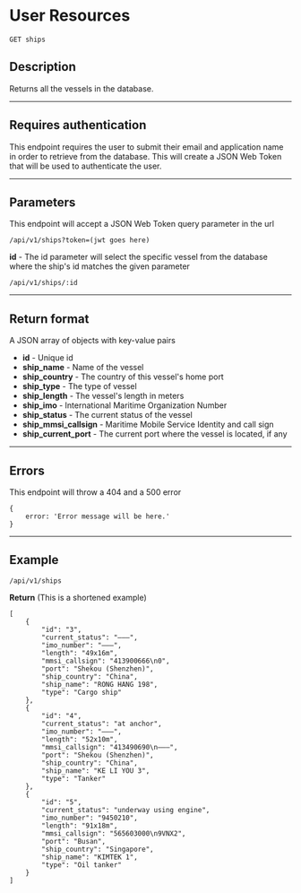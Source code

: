 # User Resources

    GET ships

## Description
Returns all the vessels in the database.

***

## Requires authentication
This endpoint requires the user to submit their email and application name in order to retrieve from the database.  This will create a JSON Web Token that will be used to authenticate the user.

***

## Parameters
This endpoint will accept a JSON Web Token query parameter in the url

    /api/v1/ships?token=(jwt goes here)

**id** - The id parameter will select the specific vessel from the database where the ship's id matches the given parameter

    /api/v1/ships/:id

***

## Return format

A JSON array of objects with key-value pairs

- **id**  - Unique id
- **ship_name** - Name of the vessel
- **ship_country** - The country of this vessel's home port
- **ship_type** - The type of vessel
- **ship_length** - The vessel's length in meters
- **ship_imo** - International Maritime Organization Number
- **ship_status** - The current status of the vessel
- **ship_mmsi_callsign** - Maritime Mobile Service Identity and call sign
- **ship_current_port** - The current port where the vessel is located, if any

***

## Errors
This endpoint will throw a 404 and a 500 error

```
{
    error: 'Error message will be here.'
}
```

***

## Example

    /api/v1/ships

**Return** (This is a shortened example)

```
[
    {
        "id": "3",
        "current_status": "–––",
        "imo_number": "–––",
        "length": "49x16m",
        "mmsi_callsign": "413900666\n0",
        "port": "Shekou (Shenzhen)",
        "ship_country": "China",
        "ship_name": "RONG HANG 198",
        "type": "Cargo ship"
    },
    {
        "id": "4",
        "current_status": "at anchor",
        "imo_number": "–––",
        "length": "52x10m",
        "mmsi_callsign": "413490690\n–––",
        "port": "Shekou (Shenzhen)",
        "ship_country": "China",
        "ship_name": "KE LI YOU 3",
        "type": "Tanker"
    },
    {
        "id": "5",
        "current_status": "underway using engine",
        "imo_number": "9450210",
        "length": "91x18m",
        "mmsi_callsign": "565603000\n9VNX2",
        "port": "Busan",
        "ship_country": "Singapore",
        "ship_name": "KIMTEK 1",
        "type": "Oil tanker"
    }
]
```
